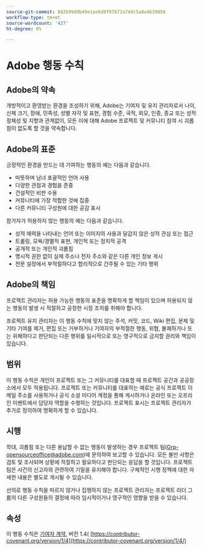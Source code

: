 ```yaml
---
source-git-commit: 882b99d9b49e1ae6d0f97872a74dc5a8a4639050
workflow-type: tm+mt
source-wordcount: '427'
ht-degree: 0%

---
```

# Adobe 행동 수칙

## Adobe의 약속

개방적이고 환영받는 환경을 조성하기 위해, Adobe는 기여자 및 유지 관리자로서 나이, 신체 크기, 장애, 민족성, 성별 자각 및 표현, 경험 수준, 국적, 외모, 인종, 종교 또는 성적 정체성 및 지향과 관계없이, 모든 이에 대해 Adobe 프로젝트 및 커뮤니티 참여 시 괴롭힘이 없도록 할 것을 약속합니다.

## Adobe의 표준

긍정적인 환경을 만드는 데 기여하는 행동의 예는 다음과 같습니다.

* 따뜻하며 남녀 포괄적인 언어 사용
* 다양한 관점과 경험을 존중
* 건설적인 비판 수용
* 커뮤니티에 가장 적합한 것에 집중
* 다른 커뮤니티 구성원에 대한 공감 표시

참가자가 허용하지 않는 행동의 예는 다음과 같습니다.

* 성적 매력을 나타내는 언어 또는 이미지의 사용과 달갑지 않은 성적 관심 또는 접근
* 트롤링, 모욕/경멸적 표현, 개인적 또는 정치적 공격
* 공개적 또는 개인적 괴롭힘
* 명시적 권한 없이 실제 주소나 전자 주소와 같은 다른 개인 정보 게시
* 전문 설정에서 부적절하다고 합리적으로 간주될 수 있는 기타 행위

## Adobe의 책임

프로젝트 관리자는 허용 가능한 행동의 표준을 명확하게 할 책임이 있으며 허용되지 않는 행동의 발생 시 적절하고 공정한 시정 조치를 취해야 합니다.

프로젝트 유지 관리자는 이 행동 수칙에 맞지 않는 주석, 커밋, 코드, Wiki 편집, 문제 및 기타 기여를 제거, 편집 또는 거부하거나 기여자의 부적절한 행동, 위협, 불쾌하거나 또는 위해하다고 판단되는 다른 행위를 일시적으로 또는 영구적으로 금지할 권리와 책임이 있습니다.

## 범위

이 행동 수칙은 개인이 프로젝트 또는 그 커뮤니티를 대표할 때 프로젝트 공간과 공공장소에서 모두 적용됩니다. 프로젝트 또는 커뮤니티를 대표하는 예로는 공식 프로젝트 이메일 주소를 사용하거나 공식 소셜 미디어 계정을 통해 게시하거나 온라인 또는 오프라인 이벤트에서 담당자 역할을 수행하는 것입니다. 프로젝트 표시는 프로젝트 관리자가 추가로 정의하여 명확하게 할 수 있습니다.

## 시행

학대, 괴롭힘 또는 다른 용납할 수 없는 행동이 발생하는 경우 프로젝트 팀(Grp-opensourceoffice@adobe.com)에 문의하여 보고할 수 있습니다. 모든 불만 사항은 검토 및 조사되며 상황에 적절하고 필요하다고 판단되는 응답을 할 것입니다. 프로젝트 팀은 사건의 신고자와 관련하여 기밀을 유지해야 합니다.
구체적인 시행 정책에 대한 자세한 내용은 별도로 게시될 수 있습니다.

선의로 행동 수칙을 따르지 않거나 집행하지 않는 프로젝트 관리자는 프로젝트 리더 그룹의 다른 구성원들의 결정에 따라 임시적이거나 영구적인 영향을 받을 수 있습니다.

## 속성

이 행동 수칙은 [기여자 계약](https://contributor-covenant.org), 버전 1.4( [https://contributor-covenant.org/version/1/4](https://contributor-covenant.org/version/1/4/)
